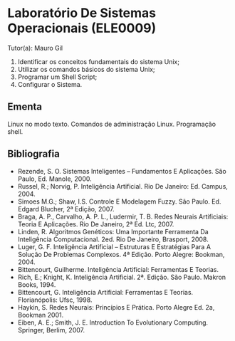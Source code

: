# Laboratório De Sistemas Operacionais (ELE0009)

Tutor(a): Mauro Gil

1. Identificar os conceitos fundamentais do sistema Unix;
2. Utilizar os comandos básicos do sistema Unix;
3. Programar um Shell Script;
4. Configurar o Sistema.

## Ementa

Linux no modo texto. Comandos de administração Linux. Programação shell.

## Bibliografia

- Rezende, S. O. Sistemas Inteligentes – Fundamentos E Aplicações. São Paulo, Ed. Manole, 2000.
- Russel, R.; Norvig, P. Inteligência Artificial. Rio De Janeiro: Ed. Campus, 2004.
- Simoes M.G.; Shaw, I.S. Controle E Modelagem Fuzzy. São Paulo. Ed. Edgard Blucher, 2ª Edição, 2007.
- Braga, A. P., Carvalho, A. P. L., Ludermir, T. B. Redes Neurais Artificiais: Teoria E Aplicações. Rio De Janeiro, 2ª Ed. Ltc, 2007.
- Linden, R. Algoritmos Genéticos: Uma Importante Ferramenta Da Inteligência Computacional. 2ed. Rio De Janeiro, Brasport, 2008.
- Luger, G. F. Inteligência Artificial – Estruturas E Estratégias Para A Solução De Problemas Complexos. 4ª Edição. Porto Alegre: Bookman, 2004.
- Bittencourt, Guilherme. Inteligência Artificial: Ferramentas E Teorias.
- Rich, E.; Knight, K. Inteligência Artificial. 2ª. Edição. São Paulo. Makron Books, 1994.
- Bittencourt, G. Inteligência Artificial: Ferramentas E Teorias. Florianópolis: Ufsc, 1998.
- Haykin, S. Redes Neurais: Princípios E Prática. Porto Alegre Ed. 2a, Bookman 2001.
- Eiben, A. E.; Smith, J. E. Introduction To Evolutionary Computing. Springer, Berlim, 2007.
